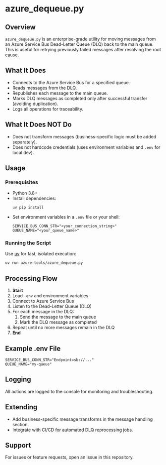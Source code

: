 # azure_dequeue.py

## Overview

`azure_dequeue.py` is an enterprise-grade utility for moving messages from an Azure Service Bus Dead-Letter Queue (DLQ) back to the main queue. This is useful for retrying previously failed messages after resolving the root cause.

## What It Does
- Connects to the Azure Service Bus for a specified queue.
- Reads messages from the DLQ.
- Republishes each message to the main queue.
- Marks DLQ messages as completed only after successful transfer (avoiding duplication).
- Logs all operations for traceability.

## What It Does NOT Do
- Does not transform messages (business-specific logic must be added separately).
- Does not hardcode credentials (uses environment variables and `.env` for local dev).

## Usage

### Prerequisites
- Python 3.8+
- Install dependencies:
  ```sh
  uv pip install 
  ```
- Set environment variables in a `.env` file or your shell:
  ```env
  SERVICE_BUS_CONN_STR="<your_connection_string>"
  QUEUE_NAME="<your_queue_name>"
  ```

### Running the Script
Use [uv](https://github.com/astral-sh/uv) for fast, isolated execution:
```sh
uv run azure-tools/azure_dequeue.py
```

## Processing Flow

1. **Start**
2. Load `.env` and environment variables
3. Connect to Azure Service Bus
4. Listen to the Dead-Letter Queue (DLQ)
5. For each message in the DLQ:
   1. Send the message to the main queue
   2. Mark the DLQ message as completed
6. Repeat until no more messages remain in the DLQ
7. **End**

## Example .env File
```
SERVICE_BUS_CONN_STR="Endpoint=sb://..."
QUEUE_NAME="my-queue"
```

## Logging
All actions are logged to the console for monitoring and troubleshooting.

## Extending
- Add business-specific message transforms in the message handling section.
- Integrate with CI/CD for automated DLQ reprocessing jobs.

## Support
For issues or feature requests, open an issue in this repository.
